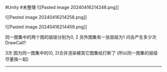 #Unity #未整理 
![[Pasted image 20240416214248.png]]

![[Pasted image 20240416214258.png]]



![[Pasted image 20240416214459.png]]

同一图集中的两个图的层级分别为0, 2
另外图集有一张层级为1
问会产生多少次DrawCall?

3次
因为同一图集中的(0, 2)合并渲染被其它图集给打断了          (所以同一图集的层级尽量挨一起)

---


